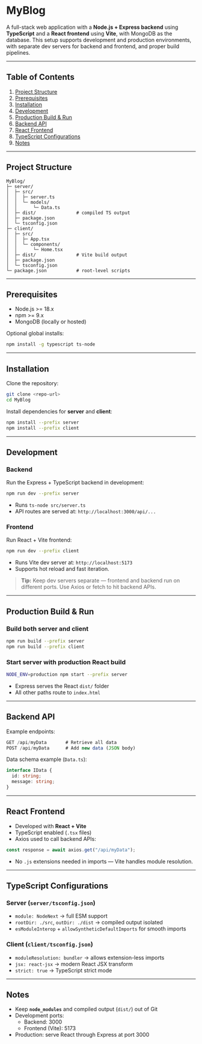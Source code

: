 # MyBlog

A full-stack web application with a **Node.js + Express backend** using **TypeScript** and a **React frontend** using **Vite**, with MongoDB as the database. This setup supports development and production environments, with separate dev servers for backend and frontend, and proper build pipelines.

---

## Table of Contents

1. [Project Structure](#project-structure)  
2. [Prerequisites](#prerequisites)  
3. [Installation](#installation)  
4. [Development](#development)  
5. [Production Build & Run](#production-build--run)  
6. [Backend API](#backend-api)  
7. [React Frontend](#react-frontend)  
8. [TypeScript Configurations](#typescript-configurations)  
9. [Notes](#notes)  

---

## Project Structure

```
MyBlog/
├─ server/
│  ├─ src/
│  │  ├─ server.ts
│  │  └─ models/
│  │      └─ Data.ts
│  ├─ dist/               # compiled TS output
│  ├─ package.json
│  └─ tsconfig.json
├─ client/
│  ├─ src/
│  │  ├─ App.tsx
│  │  └─ components/
│  │      └─ Home.tsx
│  ├─ dist/               # Vite build output
│  ├─ package.json
│  └─ tsconfig.json
└─ package.json           # root-level scripts
```

---

## Prerequisites

- Node.js >= 18.x  
- npm >= 9.x  
- MongoDB (locally or hosted)  

Optional global installs:  
```bash
npm install -g typescript ts-node
```

---

## Installation

Clone the repository:

```bash
git clone <repo-url>
cd MyBlog
```

Install dependencies for **server** and **client**:

```bash
npm install --prefix server
npm install --prefix client
```

---

## Development

### Backend

Run the Express + TypeScript backend in development:

```bash
npm run dev --prefix server
```

- Runs `ts-node src/server.ts`  
- API routes are served at: `http://localhost:3000/api/...`

### Frontend

Run React + Vite frontend:

```bash
npm run dev --prefix client
```

- Runs Vite dev server at: `http://localhost:5173`  
- Supports hot reload and fast iteration.

> **Tip:** Keep dev servers separate — frontend and backend run on different ports. Use Axios or fetch to hit backend APIs.

---

## Production Build & Run

### Build both server and client

```bash
npm run build --prefix server
npm run build --prefix client
```

### Start server with production React build

```bash
NODE_ENV=production npm start --prefix server
```

- Express serves the React `dist/` folder  
- All other paths route to `index.html`  

---

## Backend API

Example endpoints:

```ts
GET /api/myData       # Retrieve all data
POST /api/myData      # Add new data (JSON body)
```

Data schema example (`Data.ts`):

```ts
interface IData {
  id: string;
  message: string;
}
```

---

## React Frontend

- Developed with **React + Vite**  
- TypeScript enabled (`.tsx` files)  
- Axios used to call backend APIs:

```ts
const response = await axios.get("/api/myData");
```

- No `.js` extensions needed in imports — Vite handles module resolution.

---

## TypeScript Configurations

### Server (`server/tsconfig.json`)
- `module: NodeNext` → full ESM support  
- `rootDir: ./src`, `outDir: ./dist` → compiled output isolated  
- `esModuleInterop` + `allowSyntheticDefaultImports` for smooth imports  

### Client (`client/tsconfig.json`)
- `moduleResolution: bundler` → allows extension-less imports  
- `jsx: react-jsx` → modern React JSX transform  
- `strict: true` → TypeScript strict mode  

---

## Notes

- Keep **`node_modules`** and compiled output (`dist/`) out of Git  
- Development ports:  
  - Backend: 3000  
  - Frontend (Vite): 5173  
- Production: serve React through Express at port 3000  

